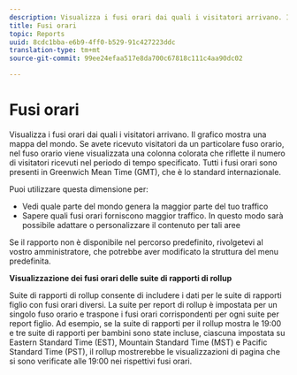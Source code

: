 ```yaml
---
description: Visualizza i fusi orari dai quali i visitatori arrivano. Il grafico mostra una mappa del mondo. Se avete ricevuto visitatori da un particolare fuso orario, nel fuso orario viene visualizzata una colonna colorata che riflette il numero di visitatori ricevuti nel periodo di tempo specificato. Tutti i fusi orari sono presenti in Greenwich Mean Time (GMT), che è lo standard internazionale.
title: Fusi orari
topic: Reports
uuid: 8cdc1bba-e6b9-4ff0-b529-91c427223ddc
translation-type: tm+mt
source-git-commit: 99ee24efaa517e8da700c67818c111c4aa90dc02

---
```



# Fusi orari

Visualizza i fusi orari dai quali i visitatori arrivano. Il grafico mostra una mappa del mondo. Se avete ricevuto visitatori da un particolare fuso orario, nel fuso orario viene visualizzata una colonna colorata che riflette il numero di visitatori ricevuti nel periodo di tempo specificato. Tutti i fusi orari sono presenti in Greenwich Mean Time (GMT), che è lo standard internazionale.

Puoi utilizzare questa dimensione per:

* Vedi quale parte del mondo genera la maggior parte del tuo traffico
* Sapere quali fusi orari forniscono maggior traffico. In questo modo sarà possibile adattare o personalizzare il contenuto per tali aree

Se il rapporto non è disponibile nel percorso predefinito, rivolgetevi al vostro amministratore, che potrebbe aver modificato la struttura del menu predefinita.

**Visualizzazione dei fusi orari delle suite di rapporti di rollup**

Suite di rapporti di rollup consente di includere i dati per le suite di rapporti figlio con fusi orari diversi. La suite per report di rollup è impostata per un singolo fuso orario e traspone i fusi orari corrispondenti per ogni suite per report figlio. Ad esempio, se la suite di rapporti per il rollup mostra le 19:00 e tre suite di rapporti per bambini sono state incluse, ciascuna impostata su Eastern Standard Time (EST), Mountain Standard Time (MST) e Pacific Standard Time (PST), il rollup mostrerebbe le visualizzazioni di pagina che si sono verificate alle 19:00 nei rispettivi fusi orari.
